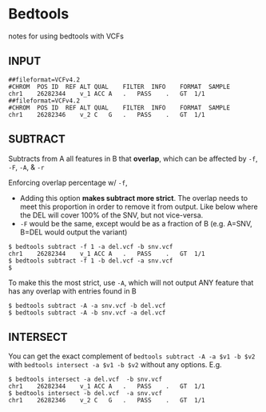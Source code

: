 # Bedtools 
notes for using bedtools with VCFs

## INPUT
```
##fileformat=VCFv4.2
#CHROM	POS	ID	REF	ALT	QUAL	FILTER	INFO	FORMAT	SAMPLE
chr1	26282344	v_1	ACC	A	.	PASS	.	GT	1/1
##fileformat=VCFv4.2
#CHROM	POS	ID	REF	ALT	QUAL	FILTER	INFO	FORMAT	SAMPLE
chr1	26282346	v_2	C	G	.	PASS	.	GT	1/1
```

## SUBTRACT
Subtracts from A all features in B that **overlap**, which can be affected by `-f`, `-F`, `-A`, & `-r`

Enforcing overlap percentage w/ `-f`,

* Adding this option **makes subtract more strict**. The overlap needs to meet this proportion in order to remove it from output. Like below where the DEL will cover 100% of the SNV, but not vice-versa.
* `-F` would be the same, except would be as a fraction of B (e.g. A=SNV, B=DEL would output the variant)

```
$ bedtools subtract -f 1 -a del.vcf -b snv.vcf
chr1	26282344	v_1	ACC	A	.	PASS	.	GT	1/1
$ bedtools subtract -f 1 -b del.vcf -a snv.vcf
$ 
```

To make this the most strict, use `-A`, which will not output ANY feature that has any overlap with entries found in B
```
$ bedtools subtract -A -a snv.vcf -b del.vcf
$ bedtools subtract -A -b snv.vcf -a del.vcf
```

## INTERSECT
You can get the exact complement of `bedtools subtract -A -a $v1 -b $v2` with `bedtools intersect -a $v1 -b $v2` without any options. E.g.
```
$ bedtools intersect -a del.vcf  -b snv.vcf
chr1	26282344	v_1	ACC	A	.	PASS	.	GT	1/1
$ bedtools intersect -b del.vcf  -a snv.vcf
chr1	26282346	v_2	C	G	.	PASS	.	GT	1/1
```

